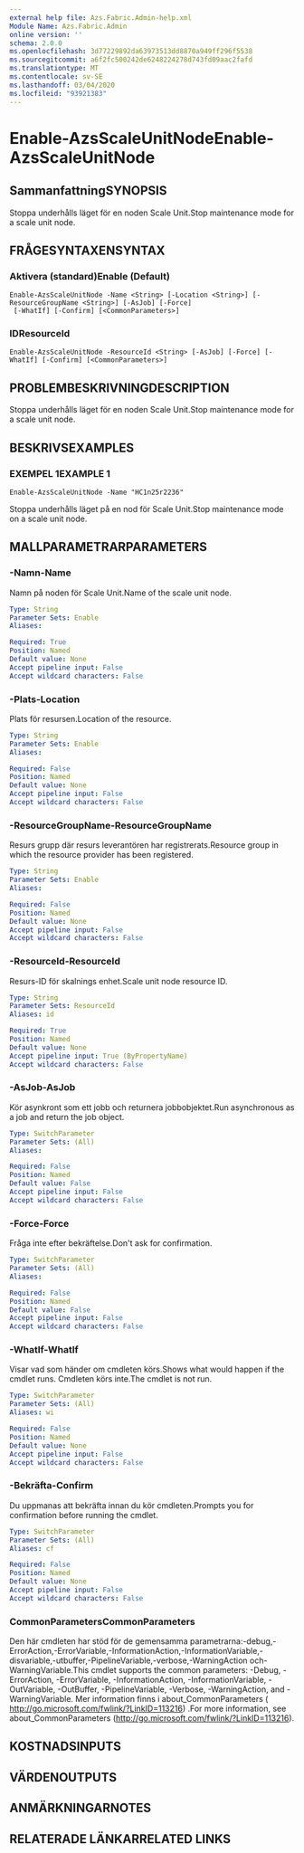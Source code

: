 ```yaml
---
external help file: Azs.Fabric.Admin-help.xml
Module Name: Azs.Fabric.Admin
online version: ''
schema: 2.0.0
ms.openlocfilehash: 3d77229892da63973513dd8870a949ff296f5538
ms.sourcegitcommit: a6f2fc500242de6248224278d743fd09aac2fafd
ms.translationtype: MT
ms.contentlocale: sv-SE
ms.lasthandoff: 03/04/2020
ms.locfileid: "93921383"
---
```

# <span data-ttu-id="4632d-101">Enable-AzsScaleUnitNode</span><span class="sxs-lookup"><span data-stu-id="4632d-101">Enable-AzsScaleUnitNode</span></span>

## <span data-ttu-id="4632d-102">Sammanfattning</span><span class="sxs-lookup"><span data-stu-id="4632d-102">SYNOPSIS</span></span>
<span data-ttu-id="4632d-103">Stoppa underhålls läget för en noden Scale Unit.</span><span class="sxs-lookup"><span data-stu-id="4632d-103">Stop maintenance mode for a scale unit node.</span></span>

## <span data-ttu-id="4632d-104">FRÅGESYNTAXEN</span><span class="sxs-lookup"><span data-stu-id="4632d-104">SYNTAX</span></span>

### <span data-ttu-id="4632d-105">Aktivera (standard)</span><span class="sxs-lookup"><span data-stu-id="4632d-105">Enable (Default)</span></span>
```
Enable-AzsScaleUnitNode -Name <String> [-Location <String>] [-ResourceGroupName <String>] [-AsJob] [-Force]
 [-WhatIf] [-Confirm] [<CommonParameters>]
```

### <span data-ttu-id="4632d-106">ID</span><span class="sxs-lookup"><span data-stu-id="4632d-106">ResourceId</span></span>
```
Enable-AzsScaleUnitNode -ResourceId <String> [-AsJob] [-Force] [-WhatIf] [-Confirm] [<CommonParameters>]
```

## <span data-ttu-id="4632d-107">PROBLEMBESKRIVNING</span><span class="sxs-lookup"><span data-stu-id="4632d-107">DESCRIPTION</span></span>
<span data-ttu-id="4632d-108">Stoppa underhålls läget för en noden Scale Unit.</span><span class="sxs-lookup"><span data-stu-id="4632d-108">Stop maintenance mode for a scale unit node.</span></span>

## <span data-ttu-id="4632d-109">BESKRIVS</span><span class="sxs-lookup"><span data-stu-id="4632d-109">EXAMPLES</span></span>

### <span data-ttu-id="4632d-110">EXEMPEL 1</span><span class="sxs-lookup"><span data-stu-id="4632d-110">EXAMPLE 1</span></span>
```
Enable-AzsScaleUnitNode -Name "HC1n25r2236"
```

<span data-ttu-id="4632d-111">Stoppa underhålls läget på en nod för Scale Unit.</span><span class="sxs-lookup"><span data-stu-id="4632d-111">Stop maintenance mode on a scale unit node.</span></span>

## <span data-ttu-id="4632d-112">MALLPARAMETRAR</span><span class="sxs-lookup"><span data-stu-id="4632d-112">PARAMETERS</span></span>

### <span data-ttu-id="4632d-113">-Namn</span><span class="sxs-lookup"><span data-stu-id="4632d-113">-Name</span></span>
<span data-ttu-id="4632d-114">Namn på noden för Scale Unit.</span><span class="sxs-lookup"><span data-stu-id="4632d-114">Name of the scale unit node.</span></span>

```yaml
Type: String
Parameter Sets: Enable
Aliases:

Required: True
Position: Named
Default value: None
Accept pipeline input: False
Accept wildcard characters: False
```

### <span data-ttu-id="4632d-115">-Plats</span><span class="sxs-lookup"><span data-stu-id="4632d-115">-Location</span></span>
<span data-ttu-id="4632d-116">Plats för resursen.</span><span class="sxs-lookup"><span data-stu-id="4632d-116">Location of the resource.</span></span>

```yaml
Type: String
Parameter Sets: Enable
Aliases:

Required: False
Position: Named
Default value: None
Accept pipeline input: False
Accept wildcard characters: False
```

### <span data-ttu-id="4632d-117">-ResourceGroupName</span><span class="sxs-lookup"><span data-stu-id="4632d-117">-ResourceGroupName</span></span>
<span data-ttu-id="4632d-118">Resurs grupp där resurs leverantören har registrerats.</span><span class="sxs-lookup"><span data-stu-id="4632d-118">Resource group in which the resource provider has been registered.</span></span>

```yaml
Type: String
Parameter Sets: Enable
Aliases:

Required: False
Position: Named
Default value: None
Accept pipeline input: False
Accept wildcard characters: False
```

### <span data-ttu-id="4632d-119">-ResourceId</span><span class="sxs-lookup"><span data-stu-id="4632d-119">-ResourceId</span></span>
<span data-ttu-id="4632d-120">Resurs-ID för skalnings enhet.</span><span class="sxs-lookup"><span data-stu-id="4632d-120">Scale unit node resource ID.</span></span>

```yaml
Type: String
Parameter Sets: ResourceId
Aliases: id

Required: True
Position: Named
Default value: None
Accept pipeline input: True (ByPropertyName)
Accept wildcard characters: False
```

### <span data-ttu-id="4632d-121">-AsJob</span><span class="sxs-lookup"><span data-stu-id="4632d-121">-AsJob</span></span>
<span data-ttu-id="4632d-122">Kör asynkront som ett jobb och returnera jobbobjektet.</span><span class="sxs-lookup"><span data-stu-id="4632d-122">Run asynchronous as a job and return the job object.</span></span>

```yaml
Type: SwitchParameter
Parameter Sets: (All)
Aliases:

Required: False
Position: Named
Default value: False
Accept pipeline input: False
Accept wildcard characters: False
```

### <span data-ttu-id="4632d-123">-Force</span><span class="sxs-lookup"><span data-stu-id="4632d-123">-Force</span></span>
<span data-ttu-id="4632d-124">Fråga inte efter bekräftelse.</span><span class="sxs-lookup"><span data-stu-id="4632d-124">Don't ask for confirmation.</span></span>

```yaml
Type: SwitchParameter
Parameter Sets: (All)
Aliases:

Required: False
Position: Named
Default value: False
Accept pipeline input: False
Accept wildcard characters: False
```

### <span data-ttu-id="4632d-125">-WhatIf</span><span class="sxs-lookup"><span data-stu-id="4632d-125">-WhatIf</span></span>
<span data-ttu-id="4632d-126">Visar vad som händer om cmdleten körs.</span><span class="sxs-lookup"><span data-stu-id="4632d-126">Shows what would happen if the cmdlet runs.</span></span>
<span data-ttu-id="4632d-127">Cmdleten körs inte.</span><span class="sxs-lookup"><span data-stu-id="4632d-127">The cmdlet is not run.</span></span>

```yaml
Type: SwitchParameter
Parameter Sets: (All)
Aliases: wi

Required: False
Position: Named
Default value: None
Accept pipeline input: False
Accept wildcard characters: False
```

### <span data-ttu-id="4632d-128">-Bekräfta</span><span class="sxs-lookup"><span data-stu-id="4632d-128">-Confirm</span></span>
<span data-ttu-id="4632d-129">Du uppmanas att bekräfta innan du kör cmdleten.</span><span class="sxs-lookup"><span data-stu-id="4632d-129">Prompts you for confirmation before running the cmdlet.</span></span>

```yaml
Type: SwitchParameter
Parameter Sets: (All)
Aliases: cf

Required: False
Position: Named
Default value: None
Accept pipeline input: False
Accept wildcard characters: False
```

### <span data-ttu-id="4632d-130">CommonParameters</span><span class="sxs-lookup"><span data-stu-id="4632d-130">CommonParameters</span></span>
<span data-ttu-id="4632d-131">Den här cmdleten har stöd för de gemensamma parametrarna:-debug,-ErrorAction,-ErrorVariable,-InformationAction,-InformationVariable,-disvariable,-utbuffer,-PipelineVariable,-verbose,-WarningAction och-WarningVariable.</span><span class="sxs-lookup"><span data-stu-id="4632d-131">This cmdlet supports the common parameters: -Debug, -ErrorAction, -ErrorVariable, -InformationAction, -InformationVariable, -OutVariable, -OutBuffer, -PipelineVariable, -Verbose, -WarningAction, and -WarningVariable.</span></span> <span data-ttu-id="4632d-132">Mer information finns i about_CommonParameters ( http://go.microsoft.com/fwlink/?LinkID=113216) .</span><span class="sxs-lookup"><span data-stu-id="4632d-132">For more information, see about_CommonParameters (http://go.microsoft.com/fwlink/?LinkID=113216).</span></span>

## <span data-ttu-id="4632d-133">KOSTNADS</span><span class="sxs-lookup"><span data-stu-id="4632d-133">INPUTS</span></span>

## <span data-ttu-id="4632d-134">VÄRDEN</span><span class="sxs-lookup"><span data-stu-id="4632d-134">OUTPUTS</span></span>

## <span data-ttu-id="4632d-135">ANMÄRKNINGAR</span><span class="sxs-lookup"><span data-stu-id="4632d-135">NOTES</span></span>

## <span data-ttu-id="4632d-136">RELATERADE LÄNKAR</span><span class="sxs-lookup"><span data-stu-id="4632d-136">RELATED LINKS</span></span>
